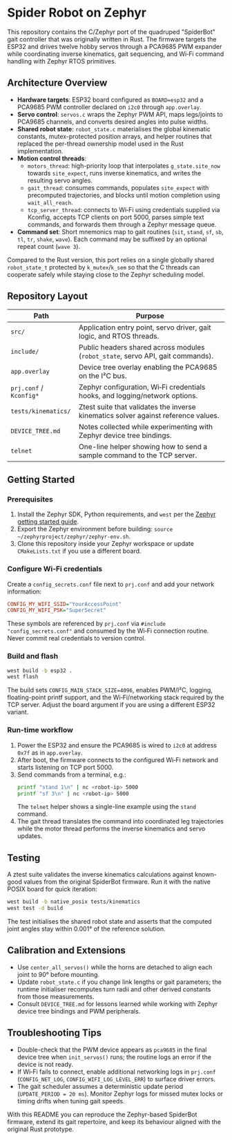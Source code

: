 # Spider Robot on Zephyr

This repository contains the C/Zephyr port of the quadruped "SpiderBot" gait controller that was originally written in Rust. The firmware targets the ESP32 and drives twelve hobby servos through a PCA9685 PWM expander while coordinating inverse kinematics, gait sequencing, and Wi‑Fi command handling with Zephyr RTOS primitives.

## Architecture Overview
- **Hardware targets**: ESP32 board configured as `BOARD=esp32` and a PCA9685 PWM controller declared on `i2c0` through `app.overlay`.
- **Servo control**: `servos.c` wraps the Zephyr PWM API, maps legs/joints to PCA9685 channels, and converts desired angles into pulse widths.
- **Shared robot state**: `robot_state.c` materialises the global kinematic constants, mutex-protected position arrays, and helper routines that replaced the per-thread ownership model used in the Rust implementation.
- **Motion control threads**:
  - `motors_thread`: high-priority loop that interpolates `g_state.site_now` towards `site_expect`, runs inverse kinematics, and writes the resulting servo angles.
  - `gait_thread`: consumes commands, populates `site_expect` with precomputed trajectories, and blocks until motion completion using `wait_all_reach`.
  - `tcp_server_thread`: connects to Wi‑Fi using credentials supplied via Kconfig, accepts TCP clients on port 5000, parses simple text commands, and forwards them through a Zephyr message queue.
- **Command set**: Short mnemonics map to gait routines (`sit`, `stand`, `sf`, `sb`, `tl`, `tr`, `shake`, `wave`). Each command may be suffixed by an optional repeat count (`wave 3`).

Compared to the Rust version, this port relies on a single globally shared `robot_state_t` protected by `k_mutex`/`k_sem` so that the C threads can cooperate safely while staying close to the Zephyr scheduling model.

## Repository Layout
| Path | Purpose |
| --- | --- |
| `src/` | Application entry point, servo driver, gait logic, and RTOS threads. |
| `include/` | Public headers shared across modules (`robot_state`, servo API, gait commands). |
| `app.overlay` | Device tree overlay enabling the PCA9685 on the I²C bus. |
| `prj.conf` / `Kconfig*` | Zephyr configuration, Wi‑Fi credentials hooks, and logging/network options. |
| `tests/kinematics/` | Ztest suite that validates the inverse kinematics solver against reference values. |
| `DEVICE_TREE.md` | Notes collected while experimenting with Zephyr device tree bindings. |
| `telnet` | One-line helper showing how to send a sample command to the TCP server. |

## Getting Started

### Prerequisites
1. Install the Zephyr SDK, Python requirements, and `west` per the [Zephyr getting started guide](https://docs.zephyrproject.org/latest/develop/getting_started/index.html).
2. Export the Zephyr environment before building: `source ~/zephyrproject/zephyr/zephyr-env.sh`.
3. Clone this repository inside your Zephyr workspace or update `CMakeLists.txt` if you use a different board.

### Configure Wi‑Fi credentials
Create a `config_secrets.conf` file next to `prj.conf` and add your network information:

```ini
CONFIG_MY_WIFI_SSID="YourAccessPoint"
CONFIG_MY_WIFI_PSK="SuperSecret"
```

These symbols are referenced by `prj.conf` via `#include "config_secrets.conf"` and consumed by the Wi‑Fi connection routine. Never commit real credentials to version control.

### Build and flash
```bash
west build -b esp32 .
west flash
```

The build sets `CONFIG_MAIN_STACK_SIZE=4096`, enables PWM/I²C, logging, floating-point printf support, and the Wi‑Fi/networking stack required by the TCP server. Adjust the board argument if you are using a different ESP32 variant.

### Run-time workflow
1. Power the ESP32 and ensure the PCA9685 is wired to `i2c0` at address `0x7f` as in `app.overlay`.
2. After boot, the firmware connects to the configured Wi‑Fi network and starts listening on TCP port 5000.
3. Send commands from a terminal, e.g.:
   ```bash
   printf "stand 1\n" | nc <robot-ip> 5000
   printf "sf 3\n" | nc <robot-ip> 5000
   ```
   The `telnet` helper shows a single-line example using the `stand` command.
4. The gait thread translates the command into coordinated leg trajectories while the motor thread performs the inverse kinematics and servo updates.

## Testing

A ztest suite validates the inverse kinematics calculations against known-good values from the original SpiderBot firmware. Run it with the native POSIX board for quick iteration:

```bash
west build -b native_posix tests/kinematics
west test -d build
```

The test initialises the shared robot state and asserts that the computed joint angles stay within 0.001° of the reference solution.

## Calibration and Extensions
- Use `center_all_servos()` while the horns are detached to align each joint to 90° before mounting.
- Update `robot_state.c` if you change link lengths or gait parameters; the runtime initialiser recomputes turn radii and other derived constants from those measurements.
- Consult `DEVICE_TREE.md` for lessons learned while working with Zephyr device tree bindings and PWM peripherals.

## Troubleshooting Tips
- Double-check that the PWM device appears as `pca9685` in the final device tree when `init_servos()` runs; the routine logs an error if the device is not ready.
- If Wi‑Fi fails to connect, enable additional networking logs in `prj.conf` (`CONFIG_NET_LOG`, `CONFIG_WIFI_LOG_LEVEL_ERR`) to surface driver errors.
- The gait scheduler assumes a deterministic update period (`UPDATE_PERIOD = 20 ms`). Monitor Zephyr logs for missed mutex locks or timing drifts when tuning gait speeds.

With this README you can reproduce the Zephyr-based SpiderBot firmware, extend its gait repertoire, and keep its behaviour aligned with the original Rust prototype.
